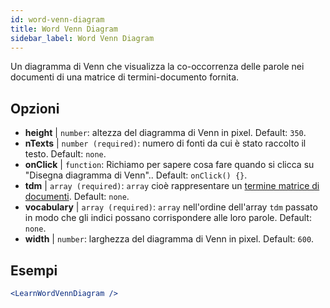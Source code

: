```yaml
---
id: word-venn-diagram
title: Word Venn Diagram
sidebar_label: Word Venn Diagram
---
```


Un diagramma di Venn che visualizza la co-occorrenza delle parole nei documenti di una matrice di termini-documento fornita.

## Opzioni

* __height__ | `number`: altezza del diagramma di Venn in pixel. Default: `350`.
* __nTexts__ | `number (required)`: numero di fonti da cui è stato raccolto il testo. Default: `none`.
* __onClick__ | `function`: Richiamo per sapere cosa fare quando si clicca su "Disegna diagramma di Venn".. Default: `onClick() {}`.
* __tdm__ | `array (required)`: `array` cioè rappresentare un [termine matrice di documenti](https://en.wikipedia.org/wiki/Document-term_matrix). Default: `none`.
* __vocabulary__ | `array (required)`: `array` nell'ordine dell'array `tdm` passato in modo che gli indici possano corrispondere alle loro parole. Default: `none`.
* __width__ | `number`: larghezza del diagramma di Venn in pixel. Default: `600`.


## Esempi

```jsx live
<LearnWordVennDiagram />
```

